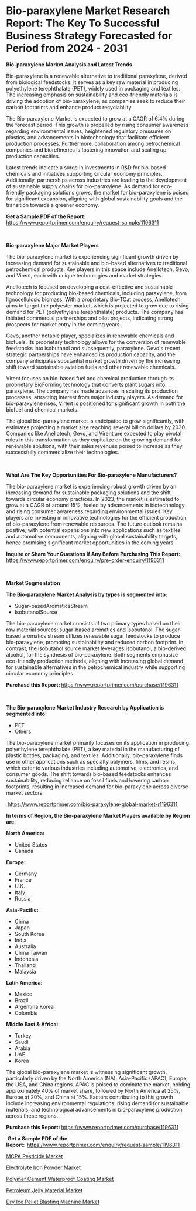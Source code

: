 <p><h1>Bio-paraxylene Market Research Report: The Key To Successful Business Strategy Forecasted for Period from 2024 - 2031</h1></p><p><strong>Bio-paraxylene Market Analysis and Latest Trends</strong></p>
<p><p>Bio-paraxylene is a renewable alternative to traditional paraxylene, derived from biological feedstocks. It serves as a key raw material in producing polyethylene terephthalate (PET), widely used in packaging and textiles. The increasing emphasis on sustainability and eco-friendly materials is driving the adoption of bio-paraxylene, as companies seek to reduce their carbon footprints and enhance product recyclability.</p><p>The Bio-paraxylene Market is expected to grow at a CAGR of 6.4% during the forecast period. This growth is propelled by rising consumer awareness regarding environmental issues, heightened regulatory pressures on plastics, and advancements in biotechnology that facilitate efficient production processes. Furthermore, collaboration among petrochemical companies and biorefineries is fostering innovation and scaling up production capacities.</p><p>Latest trends indicate a surge in investments in R&D for bio-based chemicals and initiatives supporting circular economy principles. Additionally, partnerships across industries are leading to the development of sustainable supply chains for bio-paraxylene. As demand for eco-friendly packaging solutions grows, the market for bio-paraxylene is poised for significant expansion, aligning with global sustainability goals and the transition towards a greener economy.</p></p>
<p><strong>Get a Sample PDF of the Report:&nbsp;</strong> <a href="https://www.reportprimer.com/enquiry/request-sample/1196311">https://www.reportprimer.com/enquiry/request-sample/1196311</a></p>
<p>&nbsp;</p>
<p><strong>Bio-paraxylene Major Market Players</strong></p>
<p><p>The bio-paraxylene market is experiencing significant growth driven by increasing demand for sustainable and bio-based alternatives to traditional petrochemical products. Key players in this space include Anellotech, Gevo, and Virent, each with unique technologies and market strategies.</p><p>Anellotech is focused on developing a cost-effective and sustainable technology for producing bio-based chemicals, including paraxylene, from lignocellulosic biomass. With a proprietary Bio-TCat process, Anellotech aims to target the polyester market, which is projected to grow due to rising demand for PET (polyethylene terephthalate) products. The company has initiated commercial partnerships and pilot projects, indicating strong prospects for market entry in the coming years.</p><p>Gevo, another notable player, specializes in renewable chemicals and biofuels. Its proprietary technology allows for the conversion of renewable feedstocks into isobutanol and subsequently, paraxylene. Gevo's recent strategic partnerships have enhanced its production capacity, and the company anticipates substantial market growth driven by the increasing shift toward sustainable aviation fuels and other renewable chemicals.</p><p>Virent focuses on bio-based fuel and chemical production through its proprietary BioForming technology that converts plant sugars into paraxylene. The company has made advances in scaling its production processes, attracting interest from major industry players. As demand for bio-paraxylene rises, Virent is positioned for significant growth in both the biofuel and chemical markets.</p><p>The global bio-paraxylene market is anticipated to grow significantly, with estimates projecting a market size reaching several billion dollars by 2030. Companies like Anellotech, Gevo, and Virent are expected to play pivotal roles in this transformation as they capitalize on the growing demand for renewable solutions, with their sales revenues poised to increase as they successfully commercialize their technologies.</p></p>
<p>&nbsp;</p>
<p><strong>What Are The Key Opportunities For Bio-paraxylene Manufacturers?</strong></p>
<p><p>The bio-paraxylene market is experiencing robust growth driven by an increasing demand for sustainable packaging solutions and the shift towards circular economy practices. In 2023, the market is estimated to grow at a CAGR of around 15%, fueled by advancements in biotechnology and rising consumer awareness regarding environmental issues. Key players are investing in innovative technologies for the efficient production of bio-paraxylene from renewable resources. The future outlook remains positive, with potential expansions into new applications such as textiles and automotive components, aligning with global sustainability targets, hence promising significant market opportunities in the coming years.</p></p>
<p><strong>Inquire or Share Your Questions If Any Before Purchasing This Report:</strong> <a href="https://www.reportprimer.com/enquiry/pre-order-enquiry/1196311">https://www.reportprimer.com/enquiry/pre-order-enquiry/1196311</a></p>
<p>&nbsp;</p>
<p><strong>Market Segmentation</strong></p>
<p><strong>The Bio-paraxylene Market Analysis by types is segmented into:</strong></p>
<p><ul><li>Sugar-based­AromaticsStream</li><li>IsobutanolSource</li></ul></p>
<p><p>The bio-paraxylene market consists of two primary types based on their raw material sources: sugar-based aromatics and isobutanol. The sugar-based aromatics stream utilizes renewable sugar feedstocks to produce bio-paraxylene, promoting sustainability and reduced carbon footprint. In contrast, the isobutanol source market leverages isobutanol, a bio-derived alcohol, for the synthesis of bio-paraxylene. Both segments emphasize eco-friendly production methods, aligning with increasing global demand for sustainable alternatives in the petrochemical industry while supporting circular economy principles.</p></p>
<p><strong>Purchase this Report:&nbsp;</strong><a href="https://www.reportprimer.com/purchase/1196311">https://www.reportprimer.com/purchase/1196311</a></p>
<p>&nbsp;</p>
<p><strong>The Bio-paraxylene Market Industry Research by Application is segmented into:</strong></p>
<p><ul><li>PET</li><li>Others</li></ul></p>
<p><p>The bio-paraxylene market primarily focuses on its application in producing polyethylene terephthalate (PET), a key material in the manufacturing of plastic bottles, packaging, and textiles. Additionally, bio-paraxylene finds use in other applications such as specialty polymers, films, and resins, which cater to various industries including automotive, electronics, and consumer goods. The shift towards bio-based feedstocks enhances sustainability, reducing reliance on fossil fuels and lowering carbon footprints, resulting in increased demand for bio-paraxylene across diverse market sectors.</p></p>
<p><a href="https://www.reportprimer.com/bio-paraxylene-global-market-r1196311">&nbsp;https://www.reportprimer.com/bio-paraxylene-global-market-r1196311</a></p>
<p><strong>In terms of Region, the Bio-paraxylene Market Players available by Region are:</strong></p>
<p>
    <p> <strong> North America: </strong>
        <ul>
            <li>United States</li>
            <li>Canada</li>
        </ul>
        </p> 
    <p> <strong> Europe: </strong>
        <ul>
            <li>Germany</li>
            <li>France</li>
            <li>U.K.</li>
            <li>Italy</li>
            <li>Russia</li>
        </ul>
        </p> 
    <p> <strong> Asia-Pacific: </strong>
        <ul>
            <li>China</li>
            <li>Japan</li>
            <li>South Korea</li>
            <li>India</li>
            <li>Australia</li>
            <li>China Taiwan</li>
            <li>Indonesia</li>
            <li>Thailand</li>
            <li>Malaysia</li>
        </ul>
        </p> 
    <p> <strong> Latin America: </strong>
        <ul>
            <li>Mexico</li>
            <li>Brazil</li>
            <li>Argentina Korea</li>
            <li>Colombia</li>
        </ul>
        </p> 
    <p> <strong> Middle East & Africa: </strong>
        <ul>
            <li>Turkey</li>
            <li>Saudi</li>
            <li>Arabia</li>
            <li>UAE</li>
            <li>Korea</li>
        </ul>
    </p>
    </p>
<p><p>The global bio-paraxylene market is witnessing significant growth, particularly driven by the North America (NA), Asia-Pacific (APAC), Europe, the USA, and China regions. APAC is poised to dominate the market, holding approximately 40% of market share, followed by North America at 25%, Europe at 20%, and China at 15%. Factors contributing to this growth include increasing environmental regulations, rising demand for sustainable materials, and technological advancements in bio-paraxylene production across these regions.</p></p>
<p><strong>Purchase this Report: </strong><a href="https://www.reportprimer.com/purchase/1196311">https://www.reportprimer.com/purchase/1196311</a></p>
<p>&nbsp;<strong>Get a Sample PDF of the Report:&nbsp;&nbsp;</strong><a href="https://www.reportprimer.com/enquiry/request-sample/1196311">https://www.reportprimer.com/enquiry/request-sample/1196311</a></p>
<p><strong></strong></p>
<p><p><a href="https://issuu.com/reportprime-2/docs/mcpa-pesticide-market-size-2030.ppt_ee3b7a7f8dc4f7">MCPA Pesticide Market</a></p><p><a href="https://github.com/Annahawkins697/Market-Research-Report-List-1/blob/main/electrolyte-iron-powder-market.md">Electrolyte Iron Powder Market</a></p><p><a href="https://www.linkedin.com/pulse/unveiling-market-trends-global-polymer-cement-waterproof-coating-ijmse?trackingId=NI5XTp%2BqS9OOKhebWyaPMA%3D%3D">Polymer Cement Waterproof Coating Market</a></p><p><a href="https://www.linkedin.com/pulse/future-innovation-global-petroleum-jelly-material-2gtve?trackingId=ZvrC881%2BSGmKjQWSYyC2MQ%3D%3D">Petroleum Jelly Material Market</a></p><p><a href="https://medium.com/@lrncwnug54/navigating-the-global-dry-ice-pellet-blasting-machine-market-from-trends-to-strategy-for-period-fb1c779907fe">Dry Ice Pellet Blasting Machine Market</a></p></p>